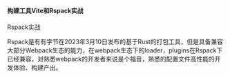 #### 构建工具Vite和Rspack实战

Rspack实战

Rspack是有有字节在2023年3月10日发布的基于Rust的打包工具，但是具备兼容大部分Webpack生态的能力，在webpack生态下的loader，plugins在Rspack下已经兼容，对熟悉webpack的开发者来说是个福音，熟悉的配置文件高性能的开发体验、构建产出。